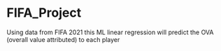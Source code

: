 # FIFA_Project
Using data from FIFA 2021 this ML linear regression will predict the OVA (overall value attributed) to each player
